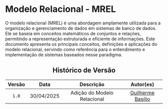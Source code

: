 # **Modelo Relacional - MREL**

O modelo relacional (MREL) é uma abordagem amplamente utilizada para a organização e gerenciamento de dados em sistemas de banco de dados. Ele se baseia em conceitos matemáticos de conjuntos e relações, permitindo a representação estruturada e eficiente de informações. Este documento apresenta os principais conceitos, definições e aplicações do modelo relacional, servindo como referência para o entendimento e implementação de sistemas baseados nesse paradigma.

<center>

## Histórico de Versão
| Versão | Data | Descrição | Autor(es) |
| :-: | :-: | :-: | :-: | 
| `1.0`  | 30/04/2025 | Adição do Modelo Relacional | [Guilherme Basílio](https://github.com/GuilhermeBES) |
</center>